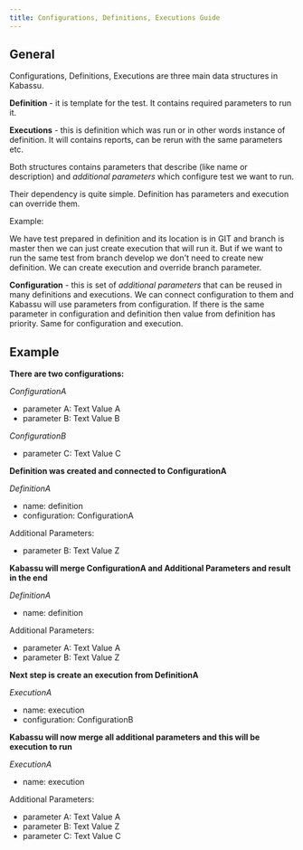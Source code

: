```yaml
---
title: Configurations, Definitions, Executions Guide
---
```


## General

Configurations, Definitions, Executions are three main data structures in Kabassu. 

**Definition** - it is template for the test. It contains required parameters to run it.

**Executions** - this is definition which was run or in other words instance of definition. It will contains reports, can be rerun with the same parameters etc. 

Both structures contains parameters that describe (like name or description) and _additional parameters_ which configure test we want to run.

Their dependency is quite simple. Definition has parameters and execution can override them. 

Example:
 
We have test prepared in definition and its location is in GIT and branch is master then we can just create execution that will run it.
But if we want to run the same test from branch develop we don't need to create new definition. We can create execution and override branch parameter.

**Configuration** - this is set of _additional parameters_ that can be reused in many definitions and executions. We can connect configuration to them and Kabassu will use parameters from configuration.
If there is the same parameter in configuration and definition then value from definition has priority. Same for configuration and execution.

## Example

**There are two configurations:**

*ConfigurationA* 
- parameter A: Text Value A
- parameter B: Text Value B

*ConfigurationB* 
- parameter C: Text Value C

**Definition was created and connected to ConfigurationA**

*DefinitionA*
- name: definition
- configuration: ConfigurationA

Additional Parameters:
- parameter B: Text Value Z

**Kabassu will merge ConfigurationA and Additional Parameters and result in the end**

*DefinitionA*
- name: definition

Additional Parameters:
- parameter A: Text Value A
- parameter B: Text Value Z

**Next step is create an execution from DefinitionA** 

*ExecutionA*
- name: execution
- configuration: ConfigurationB

**Kabassu will now merge all additional parameters and this will be execution to run**

*ExecutionA*
- name: execution   

Additional Parameters:
- parameter A: Text Value A
- parameter B: Text Value Z
- parameter C: Text Value C     
